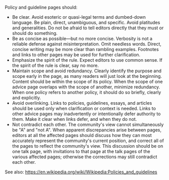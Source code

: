 Policy and guideline pages should:

+ Be clear. Avoid esoteric or quasi-legal terms and dumbed-down language. Be plain, direct, unambiguous, and specific. Avoid platitudes and generalities. Do not be afraid to tell editors directly that they must or should do something.
+ Be as concise as possible—but no more concise. Verbosity is not a reliable defense against misinterpretation. Omit needless words. Direct, concise writing may be more clear than rambling examples. Footnotes and links to other pages may be used for further clarification.
+ Emphasize the spirit of the rule. Expect editors to use common sense. If the spirit of the rule is clear, say no more.
+ Maintain scope and avoid redundancy. Clearly identify the purpose and scope early in the page, as many readers will just look at the beginning. Content should be within the scope of its policy. When the scope of one advice page overlaps with the scope of another, minimize redundancy. When one policy refers to another policy, it should do so briefly, clearly and explicitly.
+ Avoid overlinking. Links to policies, guidelines, essays, and articles should be used only when clarification or context is needed. Links to other advice pages may inadvertently or intentionally defer authority to them. Make it clear when links defer, and when they do not.
+ Not contradict each other. The community's view cannot simultaneously be "A" and "not A". When apparent discrepancies arise between pages, editors at all the affected pages should discuss how they can most accurately represent the community's current position, and correct all of the pages to reflect the community's view. This discussion should be on one talk page, with invitations to that page at the talk pages of the various affected pages; otherwise the corrections may still contradict each other.

See also: https://en.wikipedia.org/wiki/Wikipedia:Policies_and_guidelines
